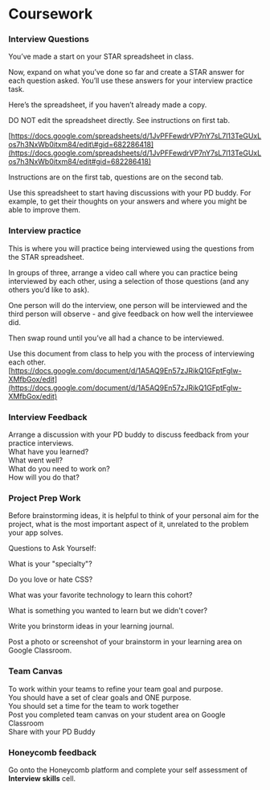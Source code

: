 # Coursework

### Interview Questions 

You’ve made a start on your STAR spreadsheet in class. 

Now, expand on what you’ve done so far and create a STAR answer for each question asked. You’ll use these answers for your interview practice task.

Here’s the spreadsheet, if you haven’t already made a copy.

DO NOT edit the spreadsheet directly. See instructions on first tab.

[https://docs.google.com/spreadsheets/d/1JvPFFewdrVP7nY7sL7l13TeGUxLos7h3NxWb0itxm84/edit\#gid=682286418](https://docs.google.com/spreadsheets/d/1JvPFFewdrVP7nY7sL7l13TeGUxLos7h3NxWb0itxm84/edit#gid=682286418)

Instructions are on the first tab, questions are on the second tab.

Use this spreadsheet to start having discussions with your PD buddy. For example, to get their thoughts on your answers and where you might be able to improve them. 

### **Interview practice**

This is where you will practice being interviewed using the questions from the STAR spreadsheet. 

In groups of three, arrange a video call where you can practice being interviewed by each other, using a selection of those questions \(and any others you’d like to ask\).

One person will do the interview, one person will be interviewed and the third person will observe - and give feedback on how well the interviewee did. 

Then swap round until you’ve all had a chance to be interviewed.

Use this document from class to help you with the process of interviewing each other. [https://docs.google.com/document/d/1A5AQ9En57zJRikQ1GFptFgIw-XMfbGox/edit](https://docs.google.com/document/d/1A5AQ9En57zJRikQ1GFptFgIw-XMfbGox/edit)

### Interview Feedback 

Arrange a discussion with your PD buddy to discuss feedback from your practice interviews.   
What have you learned?   
What went well?   
What do you need to work on?   
How will you do that?

### Project Prep Work

Before brainstorming ideas, it is helpful to think of your personal aim for the project, what is the most important aspect of it, unrelated to the problem your app solves.

Questions to Ask Yourself:

What is your "specialty"? 

Do you love or hate CSS? 

What was your favorite technology to learn this cohort? 

What is something you wanted to learn but we didn't cover?  
  
Write you brinstorm ideas in your learning journal.

Post a photo or screenshot of your brainstorm in your learning area on Google Classroom. 

### T**eam Canvas** 

To work within your teams to refine your team goal and purpose.   
You should have a set of clear goals and ONE purpose.   
You should set a time for the team to work together   
Post you completed team canvas on your student area on Google Classroom  
Share with your PD Buddy  


### Honeycomb feedback

Go onto the Honeycomb platform and complete your self assessment of **Interview skills** cell.


